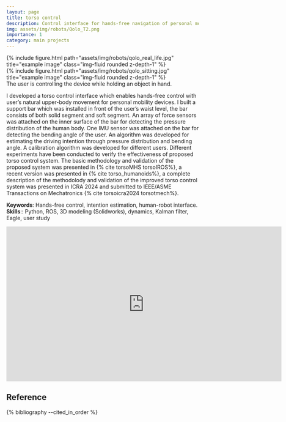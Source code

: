 ```yaml
---
layout: page
title: torso control
description: Control interface for hands-free navigation of personal mobility vehicles
img: assets/img/robots/Qolo_T2.png
importance: 1
category: main projects
---
```



<div class="row justify-content-sm-center">
    <div class="col-sm-4 mt-3 mt-md-0">
        {% include figure.html path="assets/img/robots/qolo_real_life.jpg" title="example image" class="img-fluid rounded z-depth-1" %}
    </div>
    <div class="col-sm-4 mt-3 mt-md-0">
        {% include figure.html path="assets/img/robots/qolo_sitting.jpg" title="example image" class="img-fluid rounded z-depth-1" %}
    </div>
</div>
<div class="caption">
    The user is controlling the device while holding an object in hand.
</div>

I developed a torso control interface which enables hands-free control with user’s natural upper-body movement for personal mobility devices. I built a support bar which was installed in front of the user’s waist level, the bar consists of both solid segment and soft segment. An array of force sensors was attached on the inner surface of the bar for detecting the pressure distribution of the human body. One IMU sensor was attached on the bar for detecting the bending angle of the user. An algorithm was developed for estimating the driving intention through pressure distribution and bending angle. A calibration algorithm was developed for different users. Different experiments have been conducted to verify the effectiveness of proposed torso control system.
The basic methodology and validation of the proposed system was presented in {% cite torsoMHS torsoIROS%}, a recent version was presented in {% cite torso_humanoids%}, a complete description of the methodolody and validation of the improved torso control system was presented in ICRA 2024 and submitted to IEEE/ASME Transactions on Mechatronics {% cite torsoicra2024 torsotmech%}.

<b>Keywords</b>: Hands-free control, intention estimation, human-robot interface.  
<b>Skills</b>:: Python, ROS, 3D modeling (Solidworks), dynamics, Kalman filter, Eagle, user study  

<div class="container">
<iframe width="720" height="405" src="https://www.youtube.com/embed/F1DrP3O7Foc" title="YouTube video player" frameborder="0" allow="accelerometer; autoplay; clipboard-write; encrypted-media; gyroscope; picture-in-picture; web-share" allowfullscreen></iframe>
</div>

<div class="publications">
    <h2>Reference</h2>
    {% bibliography --cited_in_order %} 
</div>
